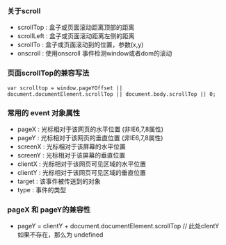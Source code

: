 ### 关于scroll

- scrollTop : 盒子或页面滚动距离顶部的距离
- scrollLeft : 盒子或页面滚动距离左侧的距离
- scrollTo : 盒子或页面滚动到的位置，参数(x,y)
- onscroll : 使用onscroll 事件检测window或者dom的滚动

### 页面scrollTop的兼容写法

```
var scrolltop = window.pageYOffset || document.documentElement.scrollTop || document.body.scrollTop || 0;
```

### 常用的 event 对象属性

- pageX : 光标相对于该网页的水平位置 (非IE6,7,8属性)
- pageY : 光标相对于该网页的垂直位置 (非IE6,7,8属性)
- screenX : 光标相对于该屏幕的水平位置
- screenY : 光标相对于该屏幕的垂直位置
- clientX : 光标相对于该网页可见区域的水平位置 
- clientY : 光标相对于该网页可见区域的垂直位置 
- target : 该事件被传送到的对象
- type : 事件的类型

### pageX 和 pageY的兼容性

- pageY = clientY + document.documentElement.scrollTop // 此处clentY 如果不存在，那么为 undefined